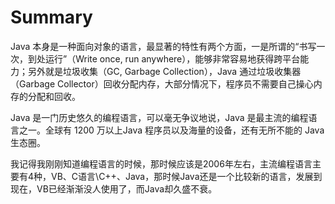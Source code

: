 # Summary

Java 本身是一种面向对象的语言，最显著的特性有两个方面，一是所谓的“书写一次，到处运行”（Write once, run anywhere），能够非常容易地获得跨平台能力；另外就是垃圾收集（GC, Garbage Collection），Java 通过垃圾收集器（Garbage Collector）回收分配内存，大部分情况下，程序员不需要自己操心内存的分配和回收。

Java 是一门历史悠久的编程语言，可以毫无争议地说，Java 是最主流的编程语言之一。全球有 1200 万以上Java 程序员以及海量的设备，还有无所不能的 Java 生态圈。

我记得我刚刚知道编程语言的时候，那时候应该是2006年左右，主流编程语言主要有4种，VB、C语言\C++、Java，那时候Java还是一个比较新的语言，发展到现在，VB已经渐渐没人使用了，而Java却久盛不衰。